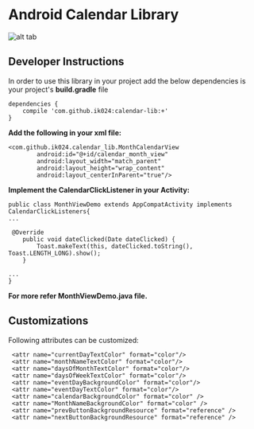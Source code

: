 # Android Calendar Library
![alt tab](https://cloud.githubusercontent.com/assets/4861930/15537040/ee3cfa7a-2291-11e6-99b5-bc48bc7db484.png)
## Developer Instructions

In order to use this library in your project add the below dependencies is your project's
 **build.gradle** file

```
dependencies {
    compile 'com.github.ik024:calendar-lib:+'
}
```
**Add the following in your xml file:**
```
<com.github.ik024.calendar_lib.MonthCalendarView 
        android:id="@+id/calendar_month_view"
        android:layout_width="match_parent"
        android:layout_height="wrap_content"
        android:layout_centerInParent="true"/>
```

**Implement the CalendarClickListener in your Activity:**
```
public class MonthViewDemo extends AppCompatActivity implements CalendarClickListeners{
...

 @Override
    public void dateClicked(Date dateClicked) {
        Toast.makeText(this, dateClicked.toString(), Toast.LENGTH_LONG).show();
    }
    
...    
}
```

**For more refer __MonthViewDemo.java__ file.**

## Customizations

Following attributes can be customized:


```
 <attr name="currentDayTextColor" format="color"/>
 <attr name="monthNameTextColor" format="color"/>
 <attr name="daysOfMonthTextColor" format="color"/>
 <attr name="daysOfWeekTextColor" format="color"/>
 <attr name="eventDayBackgroundColor" format="color"/>
 <attr name="eventDayTextColor" format="color"/>
 <attr name="calendarBackgroundColor" format="color" />
 <attr name="MonthNameBackgroundColor" format="color" />
 <attr name="prevButtonBackgroundResource" format="reference" />
 <attr name="nextButtonBackgroundResource" format="reference" />
```
